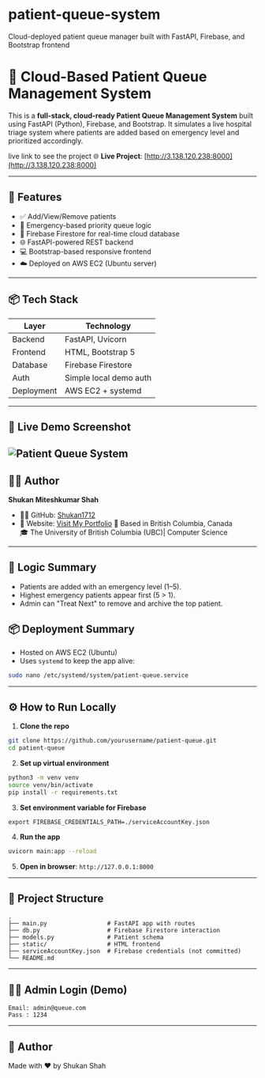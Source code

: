 # patient-queue-system
Cloud-deployed patient queue manager built with FastAPI, Firebase, and Bootstrap frontend

# 🏥 Cloud-Based Patient Queue Management System

This is a **full-stack, cloud-ready Patient Queue Management System** built using FastAPI (Python), Firebase, and Bootstrap. It simulates a live hospital triage system where patients are added based on emergency level and prioritized accordingly.


live link to see the project
🌐 **Live Project**: [http://3.138.120.238:8000](http://3.138.120.238:8000)

---

## 🚀 Features

- ✅ Add/View/Remove patients
- 🔺 Emergency-based priority queue logic
- 🧠 Firebase Firestore for real-time cloud database
- 🌐 FastAPI-powered REST backend
- 💻 Bootstrap-based responsive frontend
- ☁️ Deployed on AWS EC2 (Ubuntu server)

---

## 📦 Tech Stack

| Layer      | Technology              |
|------------|--------------------------|
| Backend    | FastAPI, Uvicorn         |
| Frontend   | HTML, Bootstrap 5        |
| Database   | Firebase Firestore       |
| Auth       | Simple local demo auth   |
| Deployment | AWS EC2 + systemd        |

---
## 📸 Live Demo Screenshot

![Patient Queue System](https://github.com/Shukan1712/patient-queue-system/blob/main/Screenshot%202025-04-06%20at%206.02.22%E2%80%AFPM.png?raw=true)
---
## 👨‍💻 Author

**Shukan Miteshkumar Shah**  
- 👨‍💻 GitHub: [Shukan1712](https://github.com/Shukan1712)
- 🌱 Website: [Visit My Portfolio](https://sites.google.com/view/shukan-shah/about-me) 
📍 Based in British Columbia, Canada  
🎓 The University of British Columbia (UBC)| Computer Science 


---
## 🧠 Logic Summary

- Patients are added with an emergency level (1–5).
- Highest emergency patients appear first (5 > 1).
- Admin can "Treat Next" to remove and archive the top patient.



## 📦 Deployment Summary

- Hosted on AWS EC2 (Ubuntu)
- Uses `systemd` to keep the app alive:
```bash
sudo nano /etc/systemd/system/patient-queue.service
```

---

## ⚙️ How to Run Locally

1. **Clone the repo**
```bash
git clone https://github.com/yourusername/patient-queue.git
cd patient-queue
```

2. **Set up virtual environment**
```bash
python3 -m venv venv
source venv/bin/activate
pip install -r requirements.txt
```

3. **Set environment variable for Firebase**
```
export FIREBASE_CREDENTIALS_PATH=./serviceAccountKey.json
```

4. **Run the app**
```bash
uvicorn main:app --reload
```

5. **Open in browser**: `http://127.0.0.1:8000`

---

## 📁 Project Structure

```
.
├── main.py                 # FastAPI app with routes
├── db.py                   # Firebase Firestore interaction
├── models.py               # Patient schema
├── static/                 # HTML frontend
├── serviceAccountKey.json  # Firebase credentials (not committed)
└── README.md
```

---

## 👨‍⚕️ Admin Login (Demo)

```
Email: admin@queue.com
Pass : 1234
```
---

## 🙌 Author
Made with ❤️ by Shukan Shah
